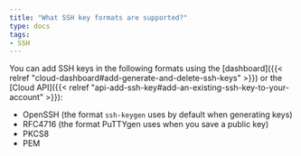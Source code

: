 ```yaml
---
title: "What SSH key formats are supported?"
type: docs
tags:
- SSH
---
```


You can add SSH keys in the following formats using the
[dashboard]({{< relref "cloud-dashboard#add-generate-and-delete-ssh-keys" >}})
or the
[Cloud API]({{< relref "api-add-ssh-key#add-an-existing-ssh-key-to-your-account" >}}):

- OpenSSH (the format `ssh-keygen` uses by default when generating keys)
- RFC4716 (the format PuTTYgen uses when you save a public key)
- PKCS8
- PEM
